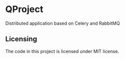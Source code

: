 # QProject
Distributed application based on Celery and RabbitMQ
## Licensing

The code in this project is licensed under MIT license.
